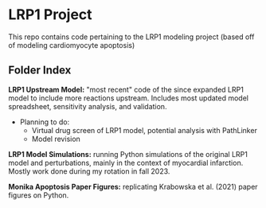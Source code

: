 # LRP1 Project

This repo contains code pertaining to the LRP1 modeling project (based off of modeling cardiomyocyte apoptosis)

## Folder Index

**LRP1 Upstream Model:** "most recent" code of the since expanded LRP1 model to include more reactions upstream. Includes most updated model spreadsheet, sensitivity analysis, and validation. 
* Planning to do:
  * Virtual drug screen of LRP1 model, potential analysis with PathLinker
  * Model revision
      
**LRP1 Model Simulations:** running Python simulations of the original LRP1 model and perturbations, mainly in the context of myocardial infarction. Mostly work done during my rotation in fall 2023.

**Monika Apoptosis Paper Figures:** replicating Krabowska et al. (2021) paper figures on Python.
